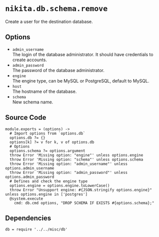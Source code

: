 
# `nikita.db.schema.remove`

Create a user for the destination database.

## Options

* `admin_username`   
  The login of the database administrator. It should have credentials to 
  create accounts.   
* `admin_password`   
  The password of the database administrator.   
* `engine`   
  The engine type, can be MySQL or PostgreSQL, default to MySQL.   
* `host`   
  The hostname of the database.   
* `schema`   
  New schema name.   

## Source Code

    module.exports = (options) ->
      # Import options from `options.db`
      options.db ?= {}
      options[k] ?= v for k, v of options.db
      # Options
      options.schema ?= options.argument
      throw Error 'Missing option: "engine"' unless options.engine
      throw Error 'Missing option: "schema"' unless options.schema
      throw Error 'Missing option: "admin_username"' unless options.admin_username
      throw Error 'Missing option: "admin_password"' unless options.admin_password
      # Defines and check the engine type 
      options.engine = options.engine.toLowerCase()
      throw Error "Unsupport engine: #{JSON.stringify options.engine}" unless options.engine in ['postgres']
      @system.execute
        cmd: db.cmd options, "DROP SCHEMA IF EXISTS #{options.schema};"

## Dependencies

    db = require '../../misc/db'
